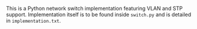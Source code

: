 This is a Python network switch implementation featuring VLAN and STP support.
Implementation itself is to be found inside `switch.py` and is detailed in
`implementation.txt`.

